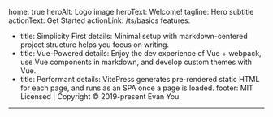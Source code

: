 home: true
heroAlt: Logo image
heroText: Welcome!
tagline: Hero subtitle
actionText: Get Started
actionLink: /ts/basics
features:

- title: Simplicity First
    details: Minimal setup with markdown-centered project structure helps you focus on writing.
- title: Vue-Powered
    details: Enjoy the dev experience of Vue + webpack, use Vue components in markdown, and develop custom themes with Vue.
- title: Performant
    details: VitePress generates pre-rendered static HTML for each page, and runs as an SPA once a page is loaded.
footer: MIT Licensed | Copyright © 2019-present Evan You

---
